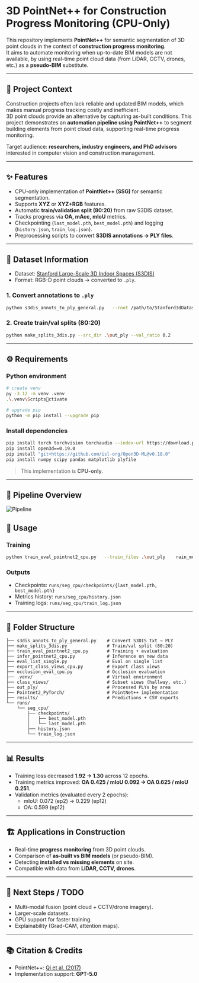 # 3D PointNet++ for Construction Progress Monitoring (CPU-Only)

This repository implements **PointNet++** for semantic segmentation of 3D point clouds in the context of **construction progress monitoring**.  
It aims to automate monitoring when up-to-date BIM models are not available, by using real-time point cloud data (from LiDAR, CCTV, drones, etc.) as a **pseudo-BIM** substitute.

---

## 📌 Project Context

Construction projects often lack reliable and updated BIM models, which makes manual progress tracking costly and inefficient.  
3D point clouds provide an alternative by capturing as-built conditions. This project demonstrates an **automation pipeline using PointNet++** to segment building elements from point cloud data, supporting real-time progress monitoring.  

Target audience: **researchers, industry engineers, and PhD advisors** interested in computer vision and construction management.

---

## ✨ Features

- CPU-only implementation of **PointNet++ (SSG)** for semantic segmentation.  
- Supports **XYZ** or **XYZ+RGB** features.  
- Automatic **train/validation split (80:20)** from raw S3DIS dataset.  
- Tracks progress via **OA, mAcc, mIoU** metrics.  
- Checkpointing (`last_model.pth`, `best_model.pth`) and logging (`history.json`, `train_log.json`).  
- Preprocessing scripts to convert **S3DIS annotations → PLY files**.  

---

## 📂 Dataset Information

- Dataset: [Stanford Large-Scale 3D Indoor Spaces (S3DIS)](https://cvg-data.inf.ethz.ch/s3dis/)  
- Format: RGB-D point clouds → converted to `.ply`.  

### 1. Convert annotations to `.ply`
```bash
python s3dis_annots_to_ply_general.py   --root /path/to/Stanford3dDataset_v1.2_Aligned_Version   --dst  /path/to/out_ply
```

### 2. Create train/val splits (80:20)
```bash
python make_splits_3dis.py --src_dir .\out_ply --val_ratio 0.2
```

---

## ⚙️ Requirements

### Python environment
```bash
# create venv
py -3.12 -m venv .venv
.\.venv\Scriptsctivate

# upgrade pip
python -m pip install --upgrade pip
```

### Install dependencies
```bash
pip install torch torchvision torchaudio --index-url https://download.pytorch.org/whl/cpu
pip install open3d==0.19.0
pip install "git+https://github.com/isl-org/Open3D-ML@v0.18.0"
pip install numpy scipy pandas matplotlib plyfile
```

> This implementation is **CPU-only**.

---

## 🔄 Pipeline Overview

![Pipeline](my_pipeline.png)


## 🚀 Usage

### Training
```bash
python train_eval_pointnet2_cpu.py   --train_files .\out_ply	rain_med.txt   --val_files   .\out_plyal_med.txt   --num_classes 13   --epochs 40   --batch_size 1   --num_points 512   --outdir runs\seg_med
```

### Outputs
- Checkpoints: `runs/seg_cpu/checkpoints/{last_model.pth, best_model.pth}`  
- Metrics history: `runs/seg_cpu/history.json`  
- Training logs: `runs/seg_cpu/train_log.json`  

---

## 📁 Folder Structure

```
├── s3dis_annots_to_ply_general.py    # Convert S3DIS txt → PLY
├── make_splits_3dis.py               # Train/val split (80:20)
├── train_eval_pointnet2_cpu.py       # Training + evaluation
├── infer_pointnet2_cpu.py            # Inference on new data
├── eval_list_single.py               # Eval on single list
├── export_class_views_cpu.py         # Export class views
├── occlusion_eval_cpu.py             # Occlusion evaluation
├── .venv/                            # Virtual environment
├── class_views/                      # Subset views (hallway, etc.)
├── out_ply/                          # Processed PLYs by area
├── Pointnet2_PyTorch/                # PointNet++ implementation
├── results/                          # Predictions + CSV exports
└── runs/
    └── seg_cpu/
        ├── checkpoints/
        │   ├── best_model.pth
        │   └── last_model.pth
        ├── history.json
        └── train_log.json
```

---

## 📊 Results

- Training loss decreased **1.92 → 1.30** across 12 epochs.  
- Training metrics improved: **OA 0.425 / mIoU 0.092 → OA 0.625 / mIoU 0.251**.  
- Validation metrics (evaluated every 2 epochs):  
  - mIoU: 0.072 (ep2) → 0.229 (ep12)  
  - OA: 0.599 (ep12)  

---

## 🏗️ Applications in Construction

- Real-time **progress monitoring** from 3D point clouds.  
- Comparison of **as-built vs BIM models** (or pseudo-BIM).  
- Detecting **installed vs missing elements** on site.  
- Compatible with data from **LiDAR, CCTV, drones**.  

---

## 🔮 Next Steps / TODO

- Multi-modal fusion (point cloud + CCTV/drone imagery).  
- Larger-scale datasets.  
- GPU support for faster training.  
- Explainability (Grad-CAM, attention maps).  

---

## 📚 Citation & Credits

- PointNet++: [Qi et al. (2017)](https://arxiv.org/abs/1706.02413)  
- Implementation support: **GPT-5.0**
